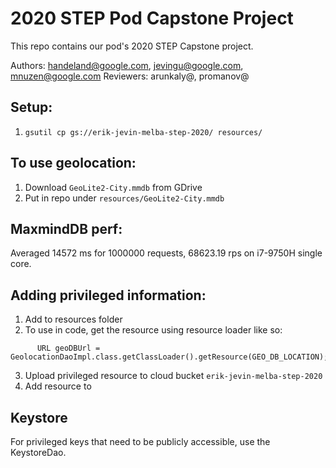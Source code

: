 # 2020 STEP Pod Capstone Project

This repo contains our pod's 2020 STEP Capstone project.

Authors: handeland@google.com, jevingu@google.com, mnuzen@google.com 
Reviewers: arunkaly@, promanov@

## Setup: 
1. `gsutil cp gs://erik-jevin-melba-step-2020/ resources/`

## To use geolocation: 

1. Download `GeoLite2-City.mmdb` from GDrive
2. Put in repo under `resources/GeoLite2-City.mmdb`

## MaxmindDB perf: 
Averaged 14572 ms for 1000000 requests, 68623.19 rps on i7-9750H single core.

## Adding privileged information: 
1. Add to resources folder
2. To use in code, get the resource using resource loader like so:

```$java
      URL geoDBUrl = GeolocationDaoImpl.class.getClassLoader().getResource(GEO_DB_LOCATION);
```
3. Upload privileged resource to cloud bucket `erik-jevin-melba-step-2020`
4. Add resource to 

## Keystore
For privileged keys that need to be publicly accessible, use the KeystoreDao. 
